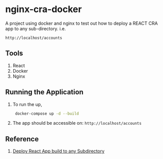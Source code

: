 # nginx-cra-docker

A project using docker and nginx to test out how to deploy a REACT CRA app to any sub-directory. i.e.

`http://localhost/accounts`

## Tools
1. React
2. Docker
3. Nginx


## Running the Application
1. To run the up,
   ```sh
    docker-compose up -d --build
    ```
2. The app should be accessible on: `http://localhost/accounts`

## Reference
1. [Deploy React App build to any Subdirectory](https://return2.net/deploy-react-app-build-to-any-subdirectory/)